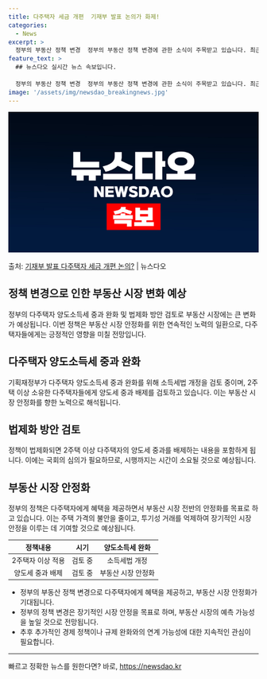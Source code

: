 ```yaml
---
title: 다주택자 세금 개편  기재부 발표 논의가 화제!
categories:
  - News
excerpt: >
  정부의 부동산 정책 변경  정부의 부동산 정책 변경에 관한 소식이 주목받고 있습니다. 최근 정부는 다주택자 …
feature_text: >
  ## 뉴스다오 실시간 뉴스 속보입니다.

  정부의 부동산 정책 변경  정부의 부동산 정책 변경에 관한 소식이 주목받고 있습니다. 최근 정부는 다주택자 …
image: '/assets/img/newsdao_breakingnews.jpg'
---
```


![뉴스다오 속보](/assets/img/newsdao_breakingnews.jpg)

<p>출처: <a href="https://newsdao.kr/4043" rel="dofollow">기재부 발표 다주택자 세금 개편 논의?</a> | 뉴스다오</p>

<h2 data-ke-size="size26">정책 변경으로 인한 부동산 시장 변화 예상</h2>
<p data-ke-size="size16">정부의 다주택자 양도소득세 중과 완화 및 법제화 방안 검토로 부동산 시장에는 큰 변화가 예상됩니다. 이번 정책은 부동산 시장 안정화를 위한 연속적인 노력의 일환으로, 다주택자들에게는 긍정적인 영향을 미칠 전망입니다.</p>

<h2 data-ke-size="size26">다주택자 양도소득세 중과 완화</h2>
<p data-ke-size="size16">기획재정부가 다주택자 양도소득세 중과 완화를 위해 소득세법 개정을 검토 중이며, 2주택 이상 소유한 다주택자들에게 양도세 중과 배제를 검토하고 있습니다. 이는 부동산 시장 안정화를 향한 노력으로 해석됩니다.</p>

<h2 data-ke-size="size26">법제화 방안 검토</h2>
<p data-ke-size="size16">정책이 법제화되면 2주택 이상 다주택자의 양도세 중과를 배제하는 내용을 포함하게 됩니다. 이에는 국회의 심의가 필요하므로, 시행까지는 시간이 소요될 것으로 예상됩니다.</p>

<h2 data-ke-size="size26">부동산 시장 안정화</h2>
<p data-ke-size="size16">정부의 정책은 다주택자에게 혜택을 제공하면서 부동산 시장 전반의 안정화를 목표로 하고 있습니다. 이는 주택 가격의 불안을 줄이고, 투기성 거래를 억제하여 장기적인 시장 안정을 이루는 데 기여할 것으로 예상됩니다.</p>
<table>
  <thead>
    <tr>
      <th style="text-align: center;">정책내용</th>
      <th style="text-align: center;">시기</th>
      <th style="text-align: center;">양도소득세 완화</th>
    </tr>
  </thead>
  <tbody>
    <tr>
      <td style="text-align: center;">2주택자 이상 적용</td>
      <td style="text-align: center;">검토 중</td>
      <td style="text-align: center;">소득세법 개정</td>
    </tr>
    <tr>
      <td style="text-align: center;">양도세 중과 배제</td>
      <td style="text-align: center;">검토 중</td>
      <td style="text-align: center;">부동산 시장 안정화</td>
    </tr>
  </tbody>
</table>
<ul>
  <li>정부의 부동산 정책 변경으로 다주택자에게 혜택을 제공하고, 부동산 시장 안정화가 기대됩니다.</li>
  <li>정부의 정책 변경은 장기적인 시장 안정을 목표로 하며, 부동산 시장의 예측 가능성을 높일 것으로 전망됩니다.</li>
  <li>추후 추가적인 경제 정책이나 규제 완화와의 연계 가능성에 대한 지속적인 관심이 필요합니다.</li>
</ul>
<hr> 

빠르고 정확한 뉴스를 원한다면? 바로, <a href="https://newsdao.kr" rel="dofollow">https://newsdao.kr</a>


